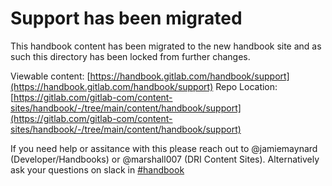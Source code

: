 # Support has been migrated

This handbook content has been migrated to the new handbook site and as such this directory
has been locked from further changes.

Viewable content: [https://handbook.gitlab.com/handbook/support](https://handbook.gitlab.com/handbook/support)
Repo Location: [https://gitlab.com/gitlab-com/content-sites/handbook/-/tree/main/content/handbook/support](https://gitlab.com/gitlab-com/content-sites/handbook/-/tree/main/content/handbook/support)

If you need help or assitance with this please reach out to @jamiemaynard (Developer/Handbooks) or
@marshall007 (DRI Content Sites).  Alternatively ask your questions on slack in [#handbook](https://gitlab.slack.com/archives/C81PT2ALD)

